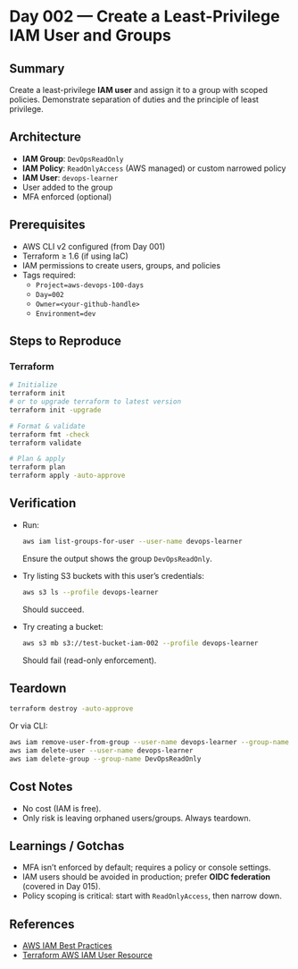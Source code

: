 # Day 002 — Create a Least-Privilege IAM User and Groups

## Summary
Create a least-privilege **IAM user** and assign it to a group with scoped policies. Demonstrate separation of duties and the principle of least privilege.

## Architecture
- **IAM Group**: `DevOpsReadOnly`
- **IAM Policy**: `ReadOnlyAccess` (AWS managed) or custom narrowed policy
- **IAM User**: `devops-learner`
- User added to the group
- MFA enforced (optional)

## Prerequisites
- AWS CLI v2 configured (from Day 001)
- Terraform ≥ 1.6 (if using IaC)
- IAM permissions to create users, groups, and policies
- Tags required:
  - `Project=aws-devops-100-days`
  - `Day=002`
  - `Owner=<your-github-handle>`
  - `Environment=dev`

## Steps to Reproduce

### Terraform
```bash
# Initialize
terraform init
# or to upgrade terraform to latest version
terraform init -upgrade

# Format & validate
terraform fmt -check
terraform validate

# Plan & apply
terraform plan
terraform apply -auto-approve
```

## Verification
- Run:
  ```bash
  aws iam list-groups-for-user --user-name devops-learner
  ```
  Ensure the output shows the group `DevOpsReadOnly`.

- Try listing S3 buckets with this user’s credentials:
  ```bash
  aws s3 ls --profile devops-learner
  ```
  Should succeed.

- Try creating a bucket:
  ```bash
  aws s3 mb s3://test-bucket-iam-002 --profile devops-learner
  ```
  Should fail (read-only enforcement).

## Teardown
```bash
terraform destroy -auto-approve
```

Or via CLI:
```bash
aws iam remove-user-from-group --user-name devops-learner --group-name DevOpsReadOnly
aws iam delete-user --user-name devops-learner
aws iam delete-group --group-name DevOpsReadOnly
```

## Cost Notes
- No cost (IAM is free).
- Only risk is leaving orphaned users/groups. Always teardown.

## Learnings / Gotchas
- MFA isn’t enforced by default; requires a policy or console settings.
- IAM users should be avoided in production; prefer **OIDC federation** (covered in Day 015).
- Policy scoping is critical: start with `ReadOnlyAccess`, then narrow down.

## References
- [AWS IAM Best Practices](https://docs.aws.amazon.com/IAM/latest/UserGuide/best-practices.html)
- [Terraform AWS IAM User Resource](https://registry.terraform.io/providers/hashicorp/aws/latest/docs/resources/iam_user)
